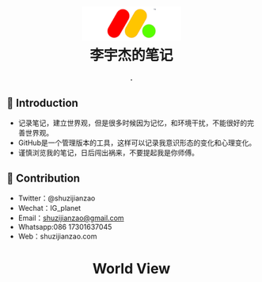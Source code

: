  <h1  align="center"> 
  <br>
  <a href="https://github.com/shuzijianzao/Spiral3D/blob/master/Picture/SHUZIJIANZAO"><img src="https://github.com/shuzijianzao/Spiral3D/blob/master/Picture/SHUZIJIANZAO.png" alt="SHUZIJIANZAO" width="200"></a>
  <br>
  李宇杰的笔记
  <br>
</h1>

<h4 align="center"><a href="http://shuzijianzao.com" target="_blank"></a>.</h4>

## 🚀 Introduction
- 记录笔记，建立世界观，但是很多时候因为记忆，和环境干扰，不能很好的完善世界观。
- GitHub是一个管理版本的工具，这样可以记录我意识形态的变化和心理变化。
- 谨慎浏览我的笔记，日后闯出祸来，不要提起我是你师傅。

## 👬 Contribution

- Twitter：@shuzijianzao
- Wechat：IG_planet
- Email：shuzijianzao@gmail.com
- Whatsapp:086 17301637045
- Web：shuzijianzao.com

 <h1  align="center"> 
   World View
  <br>
</h1>